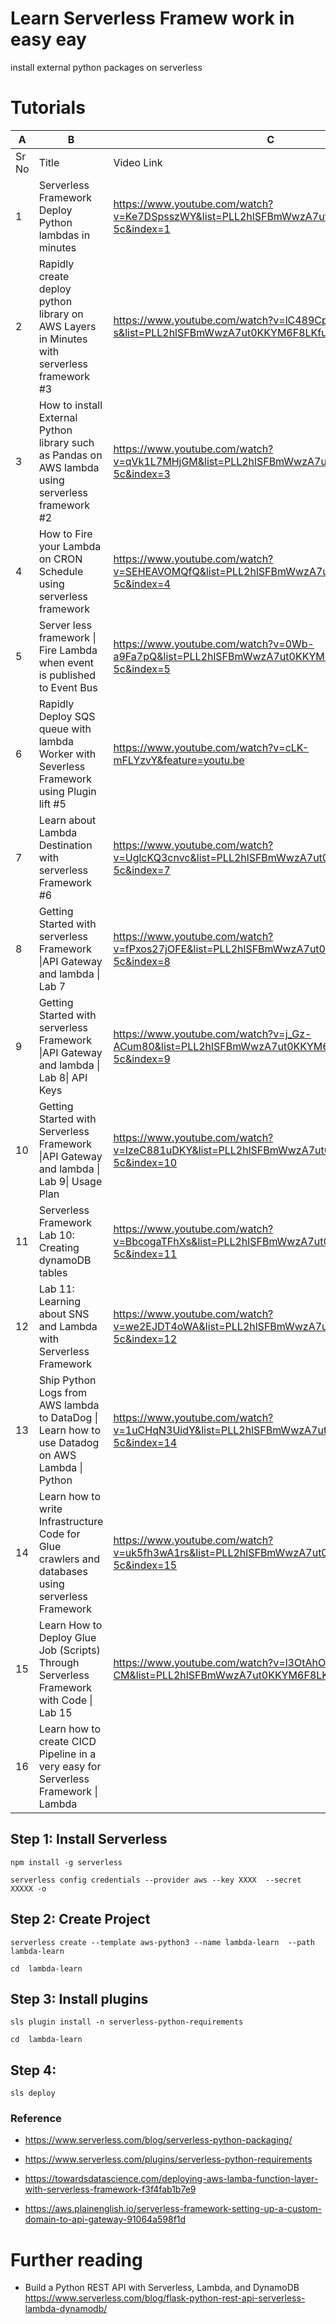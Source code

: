 # Learn Serverless Framew work in easy eay 
install external python packages on serverless

# Tutorials 

|A    |B                                                                                                |C                                                                                           |D                                                                                                                          |
|-----|-------------------------------------------------------------------------------------------------|--------------------------------------------------------------------------------------------|---------------------------------------------------------------------------------------------------------------------------|
|Sr No|Title                                                                                            |Video Link                                                                                  |Lab Code                                                                                                                   |
|1    |Serverless Framework  Deploy Python lambdas in minutes                                           |https://www.youtube.com/watch?v=Ke7DSpsszWY&list=PLL2hlSFBmWwzA7ut0KKYM6F8LKfu84-5c&index=1 |https://github.com/soumilshah1995/install-external-python-packages-on-serverless/tree/main/Lab1                            |
|2    |Rapidly create deploy python library on AWS Layers in Minutes with serverless framework #3       |https://www.youtube.com/watch?v=lC489CpKg-s&list=PLL2hlSFBmWwzA7ut0KKYM6F8LKfu84-5c&index=2 |https://github.com/soumilshah1995/install-external-python-packages-on-serverless/tree/main/Lab2/lambda-layers              |
|3    |How to install External Python library such as Pandas on AWS lambda using serverless framework #2|https://www.youtube.com/watch?v=qVk1L7MHjGM&list=PLL2hlSFBmWwzA7ut0KKYM6F8LKfu84-5c&index=3 |https://github.com/soumilshah1995/install-external-python-packages-on-serverless/tree/main/Lab1                            |
|4    |How to Fire your Lambda on CRON Schedule using serverless framework                              |https://www.youtube.com/watch?v=SEHEAVOMQfQ&list=PLL2hlSFBmWwzA7ut0KKYM6F8LKfu84-5c&index=4 |https://github.com/soumilshah1995/install-external-python-packages-on-serverless/tree/main/Lab3/cron-jobs                  |
|5    |Server less framework &#124; Fire Lambda when event is published to Event Bus                         |https://www.youtube.com/watch?v=0Wb-a9Fa7pQ&list=PLL2hlSFBmWwzA7ut0KKYM6F8LKfu84-5c&index=5 |https://github.com/soumilshah1995/install-external-python-packages-on-serverless/tree/main/Lab4/aws-event-bus              |
|6    |Rapidly Deploy SQS queue with lambda Worker with Severless Framework using Plugin lift #5        |https://www.youtube.com/watch?v=cLK-mFLYzvY&feature=youtu.be                                |https://github.com/soumilshah1995/install-external-python-packages-on-serverless/tree/main/Lab5/learn-sqs                  |
|7    |Learn about Lambda Destination with serverless Framework #6                                      |https://www.youtube.com/watch?v=UglcKQ3cnvc&list=PLL2hlSFBmWwzA7ut0KKYM6F8LKfu84-5c&index=7 |https://github.com/soumilshah1995/install-external-python-packages-on-serverless/tree/main/Lab6                            |
|8    |Getting Started with serverless Framework &#124;API Gateway and lambda &#124; Lab 7                        |https://www.youtube.com/watch?v=fPxos27jOFE&list=PLL2hlSFBmWwzA7ut0KKYM6F8LKfu84-5c&index=8 |https://github.com/soumilshah1995/install-external-python-packages-on-serverless/tree/main/lab7/learn                      |
|9    |Getting Started with serverless Framework &#124;API Gateway and lambda &#124; Lab 8&#124; API Keys              |https://www.youtube.com/watch?v=j_Gz-ACum80&list=PLL2hlSFBmWwzA7ut0KKYM6F8LKfu84-5c&index=9 |https://github.com/soumilshah1995/install-external-python-packages-on-serverless/tree/main/Lab8/aws-python-http-api-project|
|10   |Getting Started with Serverless Framework &#124;API Gateway and lambda &#124; Lab 9&#124; Usage Plan            |https://www.youtube.com/watch?v=IzeC881uDKY&list=PLL2hlSFBmWwzA7ut0KKYM6F8LKfu84-5c&index=10|https://github.com/soumilshah1995/install-external-python-packages-on-serverless/tree/main/Lab9/aws-python-http-api-project|
|11   |Serverless Framework Lab 10: Creating dynamoDB tables                                            |https://www.youtube.com/watch?v=BbcogaTFhXs&list=PLL2hlSFBmWwzA7ut0KKYM6F8LKfu84-5c&index=11|                                                                                                                           |
|12   |Lab 11: Learning about SNS and Lambda with Serverless Framework                                  |https://www.youtube.com/watch?v=we2EJDT4oWA&list=PLL2hlSFBmWwzA7ut0KKYM6F8LKfu84-5c&index=12|https://github.com/soumilshah1995/install-external-python-packages-on-serverless/tree/main/Lab11                           |
|13   |Ship Python Logs from AWS lambda to DataDog &#124; Learn how to use Datadog on AWS Lambda &#124; Python    |https://www.youtube.com/watch?v=1uCHqN3UidY&list=PLL2hlSFBmWwzA7ut0KKYM6F8LKfu84-5c&index=14|https://github.com/soumilshah1995/install-external-python-packages-on-serverless/tree/main/Lab13/lambda                    |
|14   |Learn how to write Infrastructure Code for Glue crawlers and databases using serverless Framework|https://www.youtube.com/watch?v=uk5fh3wA1rs&list=PLL2hlSFBmWwzA7ut0KKYM6F8LKfu84-5c&index=15|https://github.com/soumilshah1995/install-external-python-packages-on-serverless/tree/main/LAB14                           |
|15   |Learn How to Deploy Glue Job (Scripts) Through Serverless Framework with Code &#124; Lab 15           |https://www.youtube.com/watch?v=l3OtAhOJ-CM&list=PLL2hlSFBmWwzA7ut0KKYM6F8LKfu84-5c&index=16|https://github.com/soumilshah1995/install-external-python-packages-on-serverless/tree/main/Lab15                           |
|16   |Learn how to create CICD Pipeline in a very easy  for Serverless Framework &#124; Lambda              |                                                                                            |https://github.com/soumilshah1995/install-external-python-packages-on-serverless/tree/main/Lab16                           |




## Step 1: Install Serverless
```
npm install -g serverless

serverless config credentials --provider aws --key XXXX  --secret XXXXX -o

```


## Step 2: Create Project 
```
serverless create --template aws-python3 --name lambda-learn  --path lambda-learn

cd  lambda-learn
```


## Step 3: Install plugins
```
sls plugin install -n serverless-python-requirements

cd  lambda-learn
```

## Step 4:  
```
sls deploy
```


### Reference

* https://www.serverless.com/blog/serverless-python-packaging/
  
* https://www.serverless.com/plugins/serverless-python-requirements

* https://towardsdatascience.com/deploying-aws-lamba-function-layer-with-serverless-framework-f3f4fab1b7e9
* https://aws.plainenglish.io/serverless-framework-setting-up-a-custom-domain-to-api-gateway-91064a598f1d


# Further reading 

* Build a Python REST API with Serverless, Lambda, and DynamoDB
https://www.serverless.com/blog/flask-python-rest-api-serverless-lambda-dynamodb/








